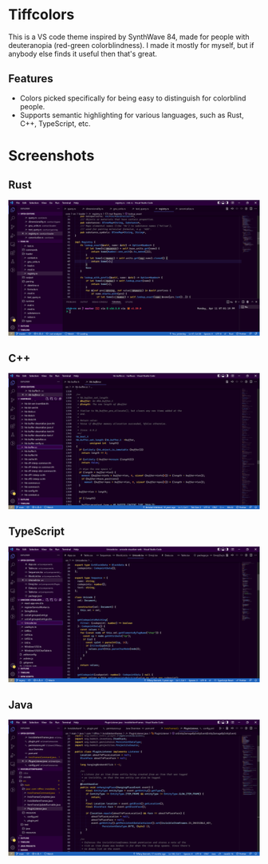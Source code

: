 # Tiffcolors

This is a VS code theme inspired by SynthWave 84, made for people with
deuteranopia (red-green colorblindness). I made it mostly for myself,
but if anybody else finds it useful then that's great.

## Features

- Colors picked specifically for being easy to distinguish for
  colorblind people.
- Supports semantic highlighting for various languages, such as Rust,
  C++, TypeScript, etc.

# Screenshots

## Rust

![Screenshot](./images/Screenshot%20-%20Rust%20-%20rink-rs.png)

## C++

![Screenshot](./images/Screenshot%20-%20C%2B%2B%20-%20harfbuzz.png)

## TypeScript

![Screenshot](./images/Screenshot%20-%20TypeScript%20-%20unicode-visualizer-web.png)

## Java

![screenshot](./images/Screenshot%20-%20Java%20-%20InvisibleItemFrames.png)
